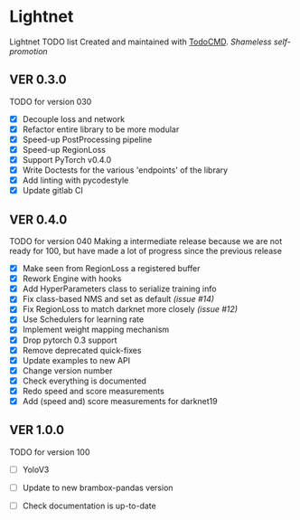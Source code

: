 # Lightnet
Lightnet TODO list
Created and maintained with [TodoCMD](https://github.com/0phoff/TodoCMD). _Shameless self-promotion_

## VER 0.3.0
TODO for version 030
  - [X] Decouple loss and network
  - [X] Refactor entire library to be more modular
  - [X] Speed-up PostProcessing pipeline
  - [X] Speed-up RegionLoss
  - [X] Support PyTorch v0.4.0
  - [X] Write Doctests for the various 'endpoints' of the library
  - [X] Add linting with pycodestyle
  - [X] Update gitlab CI

## VER 0.4.0
TODO for version 040
Making a intermediate release because we are not ready for 100, but have made a lot of progress since the previous release
  - [X] Make seen from RegionLoss a registered buffer
  - [X] Rework Engine with hooks
  - [X] Add HyperParameters class to serialize training info
  - [X] Fix class-based NMS and set as default _(issue #14)_
  - [X] Fix RegionLoss to match darknet more closely _(issue #12)_
  - [X] Use Schedulers for learning rate
  - [X] Implement weight mapping mechanism
  - [X] Drop pytorch 0.3 support
  - [X] Remove deprecated quick-fixes
  - [X] Update examples to new API
  - [X] Change version number
  - [X] Check everything is documented
  - [X] Redo speed and score measurements
  - [X] Add (speed and) score measurements for darknet19

## VER 1.0.0
TODO for version 100
  - [ ] YoloV3
  - [ ] Update to new brambox-pandas version
  - [ ] Check documentation is up-to-date

